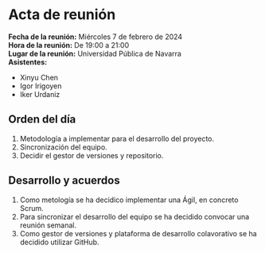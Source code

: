 # Acta de reunión
**Fecha de la reunión:** Miércoles 7 de febrero de 2024  
**Hora de la reunión:** De 19:00 a 21:00  
**Lugar de la reunión:** Universidad Pública de Navarra  
**Asistentes:**
- Xinyu Chen
- Igor Irigoyen
- Iker Urdaniz
## Orden del día
1. Metodología a implementar para el desarrollo del proyecto.
2. Sincronización del equipo.
3. Decidir el gestor de versiones y repositorio.

## Desarrollo y acuerdos
1. Como metología se ha decidico implementar una Ágil, en concreto Scrum.
2. Para sincronizar el desarrollo del equipo se ha decidido convocar una reunión semanal.
3. Como gestor de versiones y plataforma de desarrollo colavorativo se ha decidido utilizar GitHub.
